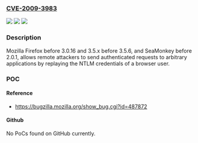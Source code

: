 ### [CVE-2009-3983](https://cve.mitre.org/cgi-bin/cvename.cgi?name=CVE-2009-3983)
![](https://img.shields.io/static/v1?label=Product&message=n%2Fa&color=blue)
![](https://img.shields.io/static/v1?label=Version&message=n%2Fa&color=blue)
![](https://img.shields.io/static/v1?label=Vulnerability&message=n%2Fa&color=brighgreen)

### Description

Mozilla Firefox before 3.0.16 and 3.5.x before 3.5.6, and SeaMonkey before 2.0.1, allows remote attackers to send authenticated requests to arbitrary applications by replaying the NTLM credentials of a browser user.

### POC

#### Reference
- https://bugzilla.mozilla.org/show_bug.cgi?id=487872

#### Github
No PoCs found on GitHub currently.

